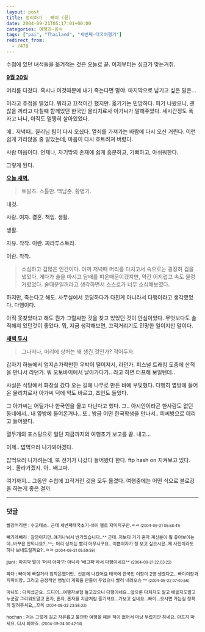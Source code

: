 ```yaml
---
layout: post
title: 정리하기 - 빠이 (끝)
date: 2004-09-21T05:17:01+00:00
categories: 여행과-음식
tags: ["pai", "Thailand", "세번째-태국여행기"]
redirect_from:
  - /478
---
```


수첩에 있던 녀석들을 옮겨적는 것은 오늘로 끝. 이제부터는 싱크가 맞는거쥐.

<u><u><strong>9월 20일</strong></u></u>

> 

머리를 다쳤다. 혹시나 이것때문에 내가 죽는다면 말야. 마지막으로 남기고 싶은 말은...

이라고 주접을 떨었다. 뭐라고 끄적이긴 했지만. 옮기기는 민망하다. 피가 나왔으니, 괜찮을 꺼라고 다칠때 함께있던 한국인 물리치료사 아가씨가 말해주었다. 세시간정도 푹 자고 나니, 아직도 멀쩡히 살아있었다.

에.. 저녁때.. 챨리님 팀이 다시 오셨다. 열쇠를 가져가는 바람에 다시 오신 거린다. 이런 쉽게 가라앉을 줄 알았는데, 마음이 다시 흐트려져 버렸다.

사람 마음이다. 언제나, 자기밖의 존재에 쉽게 흥분하고, 기뻐하고, 아쉬워한다.

그렇게 된다.

<u><strong>오늘 새벽.</strong></u>

> 토발즈. 스톨만. 백남준. 황병기.

내것.

사랑. 여자. 결혼. 책임. 생활.

생활.

자유. 착착. 이란. 짜라투스트라.

이란. 착착.

> 소심하고 겁많은 인간이다. 아까 저녁때 머리를 다치고서 속으로는 굉장히 겁을 냈었다. 게다가 술을 마시고 담배를 피운때문이겠지만, 약간 어지럽고 속도 울렁거렸었다. 술때문일꺼라고 생각하면서 스스로가 너무 소심해보였다.

하지만, 죽는다고 해도. 사무실에서 코딩하다가 다친게 아니라서 다행이라고 생각했었다. 다행이다.

아직 못찾았다고 해도 뭔가 그럴싸한 것을 찾고 있었던 것이 안심이었다. 무엇보다도 솔직해져 있던것이 좋았다. 뭐, 지금 생각해보면, 끄적거리기도 민망한 일이지만 말이다.

<u><strong>새벽 두시

</strong></u>

> 그나저나, 머리에 상처는 왜 생긴 것인가? 적어두자.

갑자기 하늘에서 엄지손가락만한 우박이 떨어져서, 라던가. 퍼스널 트래킹 도중에 산적을 만나서 라던가. 뭐 오토바이에서 날아가다가.. 라고 하면 터프해 보일텐데..

사실은 식당에서 화장실 갔다 오는 길에 나무로 만든 바에 부딪혔다. 다행히 옆방에 들어온 물리치료사 아가씨 덕에 약도 바르고, 조언도 들었다.

그 아가씨는 어딜가나 한국인을 몰고 다닌다고 했다. 그.. 아시안이라곤 한사람도 없던 동네에서.. 내 옆방에 들어온거나.. 또.. 방금 어떤 한국학생을 만나서.. 피씨방으로 데리고 들어왔다.

열두개의 포스팅으로 일단 지금까지의 여행초기 보고를 끝. 내고...

이제.. 밥먹으러 나가봐야겠다.

밥먹으러 나가려는데, 또 전기가 나갔다 들어왔다 한다. ftp hash on 지켜보고 있다. 머.. 올라가겠지. 아.. 배고파.

여기까지... 그동안 수첩에 끄적거린 것을 모두 옮겼다. 여행중에는 어떤 식으로 블로깅을 하는게 좋은 걸까.

* * *

### 댓글



<!--- cmt:837 --->
<!--- mail: --->
<!--- parent:0 --->

<small class=comment>빨강머리앤 : 수고데쓰.. 근데 세번째태국초기-11이 젤로 재미지구만.ㅋㅋ <small>(2004-09-21 05:58:41)</small></small>


<!--- cmt:838 --->
<!--- mail: --->
<!--- parent:0 --->

<small class=comment>빼기레빼리 : 잠깐이지만..얘기나눠서 반가웠습니다..^^ 근데..저보다 거기 혼자 계신분이 훨 좋아보이는데..바꾸믄 안되나요?..^^;; 머리 상처는 빨리 아무시구요.. 이쁜여자가 정 보고 싶으시믄..제 사진이라도 하나 보내드릴까요?..ㅋㅋ <small>(2004-09-21 05:59:59)</small></small>


<!--- cmt:839 --->
<!--- mail: --->
<!--- parent:0 --->

<small class=comment>jjuni : 마지막 말이 '머리 아파'가 아니라 '배고파'라서 다행이네요^^ <small>(2004-09-21 22:03:22)</small></small>


<!--- cmt:840 --->
<!--- mail: --->
<!--- parent:0 --->

<small class=comment>짜다 : 빠이에 빠질거라 짐작은했더만.. 신문에 나겠어요 태국에 한국인 이장이 2명 생겼다고.. 빠이이장과 피피이장.. 그리고 긍정적인 앵벌이 계획을 만들어 두었으니 빨리 내려오슈 ^^ <small>(2004-09-22 07:40:56)</small></small>


<!--- cmt:841 --->
<!--- mail: --->
<!--- parent:0 --->

<small class=comment>마니또 : 다치셨군요...드디어...여행자보험  들고갔으니  다행이네요...앞으론  다치지도  말고  배곯지도말고 누군갈  그리워도말고  혼자, 혼자, 혼자를  지금처럼 즐기셔요...가보고 싶네요...빠이...오시면  가는길  정확히  알려주셔요,,,꼬옥 <small>(2004-09-22 23:58:32)</small></small>


<!--- cmt:842 --->
<!--- mail: --->
<!--- parent:0 --->

<small class=comment>hochan : 저는 그렇게 길고 자유롭고 불안한 여행을 해본 적이 없어서 마냥 부럽기만 하네요. 아프지 마세요. 다시 뵈야죠. <small>(2004-09-24 00:42:14)</small></small>

